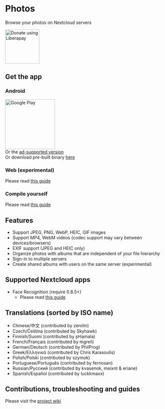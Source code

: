 # Photos
Browse your photos on Nextcloud servers

[<img alt="Donate using Liberapay" src="https://liberapay.com/assets/widgets/donate.svg" width="110" />](https://liberapay.com/nkming2/donate)

## Get the app
### Android
[<img src="https://play.google.com/intl/en_us/badges/static/images/badges/en_badge_web_generic.png" alt="Google Play" width="160" />](https://play.google.com/store/apps/details?id=com.nkming.nc_photos.paid&referrer=utm_source%3Drepo)  
Or the [ad-supported version](https://play.google.com/store/apps/details?id=com.nkming.nc_photos&referrer=utm_source%3Drepo)  
Or download pre-built binary [here](https://gitlab.com/nkming2/nc-photos/-/wikis/Release)

### Web (experimental)
Please read [this guide](https://gitlab.com/nkming2/nc-photos/-/wikis/help/web-app)

### Compile yourself
Please read [this guide](https://gitlab.com/nkming2/nc-photos/-/wikis/development/build)

## Features
- Support JPEG, PNG, WebP, HEIC, GIF images
- Support MP4, WebM videos (codec support may vary between devices/browsers)
- EXIF support (JPEG and HEIC only)
- Organize photos with albums that are independent of your file hierarchy
- Sign-in to multiple servers
- Create shared albums with users on the same server (experimental)

## Supported Nextcloud apps
- Face Recognition (require 0.8.5+)
  - Please read [this guide](https://gitlab.com/nkming2/nc-photos/-/wikis/help/people)

## Translations (sorted by ISO name)
- Chinese/中文 (contributed by zerolin)
- Czech/Čeština (contributed by Skyhawk)
- Finnish/Suomi (contributed by pHamala)
- French/Français (contributed by mgreil)
- German/Deutsch (contributed by PhilProg)
- Greek/Ελληνικά (contributed by Chris Karasoulis)
- Polish/Polski (contributed by szymok)
- Portuguese/Português (contributed by fernosan)
- Russian/Русский (contributed by kvasenok, meixnt & eriane)
- Spanish/Español (contributed by luckkmaxx)

## Contributions, troubleshooting and guides
Please visit the [project wiki](https://gitlab.com/nkming2/nc-photos/-/wikis/home)
